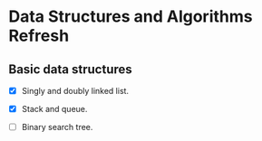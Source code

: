 # Data Structures and Algorithms Refresh

##  Basic data structures
- [x] Singly and doubly linked list.

- [x] Stack and queue.

- [ ] Binary search tree.

